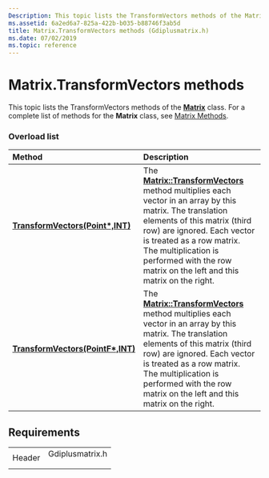 ```yaml
---
Description: This topic lists the TransformVectors methods of the Matrix class. For a complete list of methods for the Matrix class, see Matrix Methods.
ms.assetid: 6a2ed6a7-825a-422b-b035-b88746f3ab5d
title: Matrix.TransformVectors methods (Gdiplusmatrix.h)
ms.date: 07/02/2019
ms.topic: reference
---
```


# Matrix.TransformVectors methods

This topic lists the TransformVectors methods of the [**Matrix**](/windows/win32/api/gdiplusmatrix/nl-gdiplusmatrix-matrix) class. For a complete list of methods for the **Matrix** class, see [Matrix Methods](-gdiplus-class-matrix-methods.md).

### Overload list



| Method                                                                                                 | Description                                                                                                                                                                                                                                                                                                                                                                      |
|:-------------------------------------------------------------------------------------------------------|:---------------------------------------------------------------------------------------------------------------------------------------------------------------------------------------------------------------------------------------------------------------------------------------------------------------------------------------------------------------------------------|
| [**TransformVectors(Point\*,INT)**](/windows/win32/api/gdiplusmatrix/nf-gdiplusmatrix-matrix-transformvectors(inoutpoint_inint))   | The [**Matrix::TransformVectors**](/windows/win32/api/gdiplusmatrix/nf-gdiplusmatrix-matrix-transformvectors(inoutpoint_inint)) method multiplies each vector in an array by this matrix. The translation elements of this matrix (third row) are ignored. Each vector is treated as a row matrix. The multiplication is performed with the row matrix on the left and this matrix on the right.<br/>  |
| [**TransformVectors(PointF\*,INT)**](/previous-versions//ms535319(v=vs.85)) | The [**Matrix::TransformVectors**](/previous-versions//ms535319(v=vs.85)) method multiplies each vector in an array by this matrix. The translation elements of this matrix (third row) are ignored. Each vector is treated as a row matrix. The multiplication is performed with the row matrix on the left and this matrix on the right.<br/> |



## Requirements



|                   |                                                                                            |
|-------------------|--------------------------------------------------------------------------------------------|
| Header<br/> | <dl> <dt>Gdiplusmatrix.h</dt> </dl> |



 

 